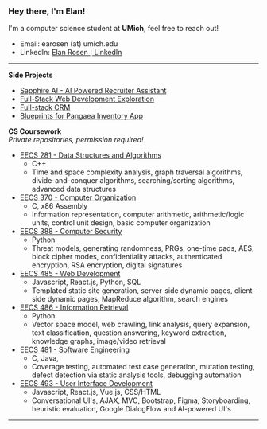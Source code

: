 ### Hey there, I'm Elan!
I'm a computer science student at **UMich**, feel free to reach out!

- Email: earosen (at) umich.edu
- LinkedIn: [Elan Rosen | LinkedIn]([https://www.linkedin.com/in/elanrosen/])

---

**Side Projects**

- [Sapphire AI - AI Powered Recruiter Assistant](https://github.com/elanrosen/sapphire-ai)
- [Full-Stack Web Development Exploration](https://github.com/elanrosen/Full-Stack-Development-Project-Exploring-Node.js-Web-Scraping-and-React)
- [Full-stack CRM](https://github.com/elanrosen/full-stack-crm)
- [Blueprints for Pangaea Inventory App](https://github.com/gveldhuis/BlueprintsInventoryApp)

**CS Coursework**  
*Private repositories, permission required!*

- [EECS 281 - Data Structures and Algorithms](https://github.com/earosen/EECS-281)
  - C++
  - Time and space complexity analysis, graph traversal algorithms, divide-and-conquer algorithms, searching/sorting algorithms, advanced data structures
- [EECS 370 - Computer Organization](https://github.com/earosen/EECS-370)
  - C, x86 Assembly
  - Information representation, computer arithmetic, arithmetic/logic units, control unit design, basic computer organization
- [EECS 388 - Computer Security](https://github.com/earosen/EECS-388)
  - Python
  - Threat models, generating randomness, PRGs, one-time pads, AES, block cipher modes, confidentiality attacks, authenticated encryption, RSA encryption, digital signatures
- [EECS 485 - Web Development](https://github.com/earosen/EECS-485)
  - Javascript, React.js, Python, SQL
  - Templated static site generation, server-side dynamic pages, client-side dynamic pages, MapReduce algorithm, search engines
- [EECS 486 - Information Retrieval](https://github.com/earosen/EECS-486)
  - Python
  - Vector space model, web crawling, link analysis, query expansion, text classification, question answering, keyword extraction, knowledge graphs, image/video retrieval
- [EECS 481 - Software Engineering](https://github.com/earosen/EECS-481)  
  - C, Java, 
  - Coverage testing, automated test case generation, mutation testing, defect detection via static analysis tools, debugging automation
- [EECS 493 - User Interface Development](https://github.com/earosen/EECS-493)  
  - Javascript, React.js, Vue.js, CSS/HTML
  - Conversational UI's, AJAX, MVC, Bootstrap, Figma, Storyboarding, heuristic evaluation, Google DialogFlow and AI-powered UI's
---
